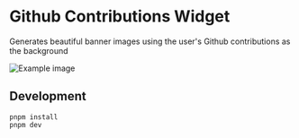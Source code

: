 # Github Contributions Widget

Generates beautiful banner images using the user's Github contributions as the background

![Example image](https://github-contributions-widget.vercel.app?username=aapzu&imageFormat=png)

## Development

```
pnpm install
pnpm dev
```
